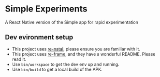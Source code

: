 # Simple Experiments

A React Native version of the Simple app for rapid experimentation

## Dev evironment setup

- This project uses [re-natal](https://github.com/drapanjanas/re-natal), please ensure you are familiar with it.
- This project uses [re-frame](https://github.com/Day8/re-frame), and they have a wonderful README. Please read it.
- Use `bin/workspace` to get the dev env up and running.
- Use `bin/build` to get a local build of the APK.
